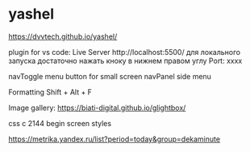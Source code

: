 # yashel

https://dvvtech.github.io/yashel/

plugin for vs code: Live Server
http://localhost:5500/
для локального запуска достаточно нажать кноку в нижнем правом углу Port: xxxx

navToggle  menu button for small screen
navPanel   side menu

Formatting Shift + Alt + F

Image gallery: https://biati-digital.github.io/glightbox/

css c 2144 begin screen styles


https://metrika.yandex.ru/list?period=today&group=dekaminute
